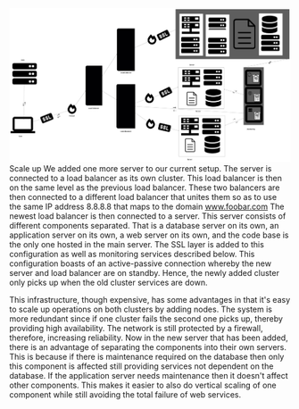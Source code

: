 ![My Image](https://github.com/hallumy/alx-system_engineering-devops/blob/master/images/rsz_task_3.jpg)
Scale up
We added one more server to our current setup. The server is connected to a load balancer as its own cluster. This load balancer is then on the same level as the previous load balancer. These two balancers are then connected to a different load balancer that unites them so as to use the same IP address 8.8.8.8 that maps to the domain www.foobar.com
The newest load balancer is then connected to a server. This server consists of different components separated. That is a database server on its own, an application server on its own, a web server on its own, and the code base is the only one hosted in the main server. The SSL layer is added to this configuration as well as monitoring services described below. This configuration boasts of an active-passive connection whereby the new server and load balancer are on standby. Hence, the newly added cluster only picks up when the old cluster services are down. 

This infrastructure, though expensive, has some advantages in that it's easy to scale up operations on both clusters by adding nodes. The system is more redundant since if one cluster fails the second one picks up, thereby providing high availability. The network is still protected by a firewall, therefore, increasing reliability. Now in the new server that has been added, there is an advantage of separating the components into their own servers. This is because if there is maintenance required on the database then only this component is affected still providing services not dependent on the database. If the application server needs maintenance then it doesn't affect other components. This makes it easier to also do vertical scaling of one component while still avoiding the total failure of web services. 


